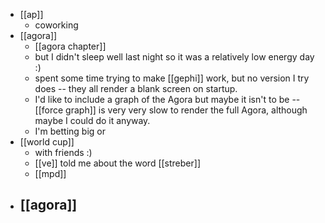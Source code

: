 - [[ap]]
  - coworking
- [[agora]]
  - [[agora chapter]]
  - but I didn't sleep well last night so it was a relatively low energy day :)
  - spent some time trying to make [[gephi]] work, but no version I try does -- they all render a blank screen on startup.
  - I'd like to include a graph of the Agora but maybe it isn't to be -- [[force graph]] is very very slow to render the full Agora, although maybe I could do it anyway.
  - I'm betting big or 
- [[world cup]]
  - with friends :)
  - [[ve]] told me about the word [[streber]]
  - [[mpd]]
- [[agora]]
  - 
